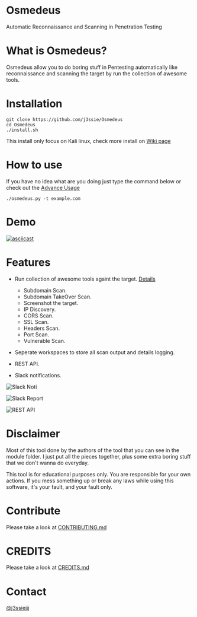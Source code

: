 Osmedeus
============
Automatic Reconnaissance and Scanning in Penetration Testing

# What is Osmedeus?
Osmedeus allow you to do boring stuff in Pentesting automatically like reconnaissance and scanning the target by run the collection of awesome tools.

# Installation
```
git clone https://github.com/j3ssie/Osmedeus
cd Osmedeus
./install.sh
```
This install only focus on Kali linux, check more install on [Wiki page](https://github.com/j3ssie/Osmedeus/wiki)


# How to use
If you have no idea what are you doing just type the command below or check out the [Advance Usage](https://github.com/j3ssie/Osmedeus/wiki/Advanced-Usage)
```
./osmedeus.py -t example.com
```

# Demo
[![asciicast](https://asciinema.org/a/230164.svg)](https://asciinema.org/a/230164)

# Features
* Run collection of awesome tools againt the target. [Details](https://github.com/j3ssie/Osmedeus/CREDITS.md)
    * Subdomain Scan.
    * Subdomain TakeOver Scan.
    * Screenshot the target.
    * IP Discovery.
    * CORS Scan.
    * SSL Scan.
    * Headers Scan.
    * Port Scan.
    * Vulnerable Scan.

* Seperate workspaces to store all scan output and details logging.
* REST API.
* Slack notifications.

![Slack Noti](https://raw.githubusercontent.com/j3ssie/Osmedeus/master/imgs/slack_noti.png)

![Slack Report](https://raw.githubusercontent.com/j3ssie/Osmedeus/master/imgs/slack_report.png)

![REST API](https://raw.githubusercontent.com/j3ssie/Osmedeus/master/imgs/rest_api.png)


# Disclaimer
Most of this tool done by the authors of the tool that you can see in the module folder.
I just put all the pieces together, plus some extra boring stuff that we don't wanna do everyday.

This tool is for educational purposes only. You are responsible for your own actions. If you mess something up or break any laws while using this software, it's your fault, and your fault only.

# Contribute
Please take a look at [CONTRIBUTING.md](https://github.com/j3ssie/Osmedeus/blob/master/CONTRIBUTING.md)

# CREDITS
Please take a look at [CREDITS.md](https://github.com/j3ssie/Osmedeus/blob/master/CREDITS.md)

# Contact
[@j3ssiejjj](https://twitter.com/j3ssiejjj)
